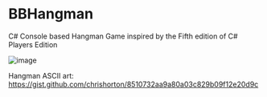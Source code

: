 # BBHangman
C# Console based Hangman Game inspired by the Fifth edition of C# Players Edition

![image](https://user-images.githubusercontent.com/1820955/192615843-8cad0f65-328c-4792-9fd0-eb8a86a9ba18.png)

Hangman ASCII art: https://gist.github.com/chrishorton/8510732aa9a80a03c829b09f12e20d9c
